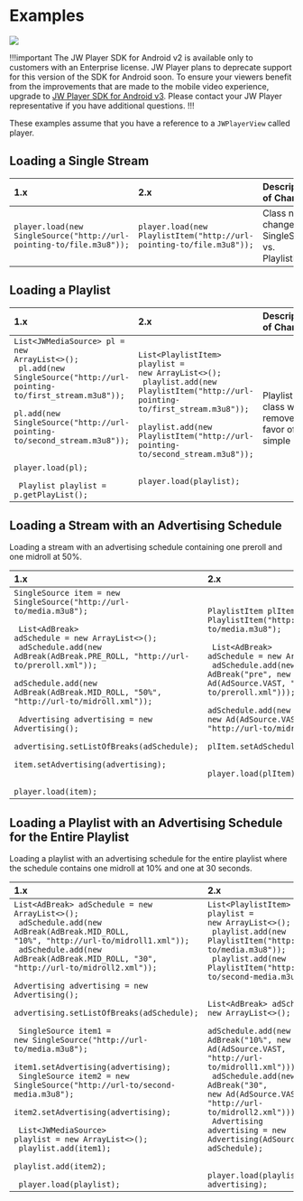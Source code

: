 # Examples

<img src="https://img.shields.io/badge/%20-Android%20v2%20DEPRECATED-FFBA43.svg?logo=android&logoColor=gray">

!!!important
The JW Player SDK for Android v2 is available only to customers with an Enterprise license. JW Player plans to deprecate support for this version of the SDK for Android soon. To ensure your viewers benefit from the improvements that are made to the mobile video experience, upgrade to [JW Player SDK for Android v3](https://developer.jwplayer.com/sdk/android/docs/developer-guide/index.html). Please contact your JW Player representative if you have additional questions.
!!!

These examples assume that you have a reference to a `JWPlayerView` called player.

## Loading a Single Stream

| 1.x                                                                  | 2.x                                                                  | Description of Changes                                |
|:---------------------------------------------------------------------|:---------------------------------------------------------------------|:------------------------------------------------------|
| `player.load(new SingleSource("http://url-pointing-to/file.m3u8"));` | `player.load(new PlaylistItem("http://url-pointing-to/file.m3u8"));` | Class names changed for SingleSource vs. PlaylistItem |

## Loading a Playlist

| 1.x                                                                                                                                                                                                                                                                                                 | 2.x                                                                                                                                                                                                                                                                           | Description of Changes                                                  |
|:----------------------------------------------------------------------------------------------------------------------------------------------------------------------------------------------------------------------------------------------------------------------------------------------------|:------------------------------------------------------------------------------------------------------------------------------------------------------------------------------------------------------------------------------------------------------------------------------|:------------------------------------------------------------------------|
| <code>List&lt;JWMediaSource&gt; pl = new ArrayList&lt;&gt;();<br> pl.add(new SingleSource("http://url-pointing-to/first_stream.m3u8"));<br> pl.add(new SingleSource("http://url-pointing-to/second_stream.m3u8"));<br><br> player.load(pl);<br><br> Playlist playlist = p.getPlayList();<br></code> | <code>List&lt;PlaylistItem&gt; playlist = new ArrayList&lt;&gt;();<br> playlist.add(new PlaylistItem("http://url-pointing-to/first_stream.m3u8"));<br> playlist.add(new PlaylistItem("http://url-pointing-to/second_stream.m3u8"));<br><br> player.load(playlist);<br></code> | Playlist class was removed in favor of a simple List<PlaylistItem></td> |

## Loading a Stream with an Advertising Schedule

Loading a stream with an advertising schedule containing one preroll and one midroll at 50%.

| 1.x                                                                                                                                                                                                                                                                                                                                                                                                                                                                                            | 2.x                                                                                                                                                                                                                                                                                                                                                                                                               |
|:-----------------------------------------------------------------------------------------------------------------------------------------------------------------------------------------------------------------------------------------------------------------------------------------------------------------------------------------------------------------------------------------------------------------------------------------------------------------------------------------------|:------------------------------------------------------------------------------------------------------------------------------------------------------------------------------------------------------------------------------------------------------------------------------------------------------------------------------------------------------------------------------------------------------------------|
| <code>SingleSource item = new SingleSource("http://url-to/media.m3u8");<br><br> List&lt;AdBreak&gt; adSchedule = new ArrayList&lt;&gt;();<br> adSchedule.add(new AdBreak(AdBreak.PRE_ROLL, "http://url-to/preroll.xml"));<br> adSchedule.add(new AdBreak(AdBreak.MID_ROLL, "50%", "http://url-to/midroll.xml"));<br><br> Advertising advertising = new Advertising();<br> advertising.setListOfBreaks(adSchedule);<br> item.setAdvertising(advertising);<br><br> player.load(item);<br></code> | <code>PlaylistItem plItem = new PlaylistItem("http://url-to/media.m3u8");<br><br> List&lt;AdBreak&gt; adSchedule = new ArrayList&lt;&gt;();<br> adSchedule.add(new AdBreak("pre", new Ad(AdSource.VAST, "http://url-to/preroll.xml")));<br> adSchedule.add(new AdBreak("50%", new Ad(AdSource.VAST, "http://url-to/midroll.xml")));<br> plItem.setAdSchedule(adSchedule);<br><br> player.load(plItem);<br></code> |

## Loading a Playlist with an Advertising Schedule for the Entire Playlist

Loading a playlist with an advertising schedule for the entire playlist where the schedule contains one midroll at 10% and one at 30 seconds.

| 1.x                                                                                                                                                                                                                                                                                                                                                                                                                                                                                                                                                                                                                                                                                                                                                   | 2.x                                                                                                                                                                                                                                                                                                                                                                                                                                                                                                                                                                                                   |
|:------------------------------------------------------------------------------------------------------------------------------------------------------------------------------------------------------------------------------------------------------------------------------------------------------------------------------------------------------------------------------------------------------------------------------------------------------------------------------------------------------------------------------------------------------------------------------------------------------------------------------------------------------------------------------------------------------------------------------------------------------|:------------------------------------------------------------------------------------------------------------------------------------------------------------------------------------------------------------------------------------------------------------------------------------------------------------------------------------------------------------------------------------------------------------------------------------------------------------------------------------------------------------------------------------------------------------------------------------------------------|
| <code>List&lt;AdBreak&gt; adSchedule = new ArrayList&lt;&gt;();<br> adSchedule.add(new AdBreak(AdBreak.MID_ROLL, "10%", "http://url-to/midroll1.xml"));<br> adSchedule.add(new AdBreak(AdBreak.MID_ROLL, "30", "http://url-to/midroll2.xml"));<br> Advertising advertising = new Advertising();<br> advertising.setListOfBreaks(adSchedule);<br><br> SingleSource item1 = new SingleSource("http://url-to/media.m3u8");<br> item1.setAdvertising(advertising);<br> SingleSource item2 = new SingleSource("http://url-to/second-media.m3u8");<br> item2.setAdvertising(advertising);<br><br> List&lt;JWMediaSource&gt; playlist = new ArrayList&lt;&gt;();<br> playlist.add(item1);<br> playlist.add(item2);<br><br> player.load(playlist);<br></code> | <code>List&lt;PlaylistItem&gt; playlist = new ArrayList&lt;&gt;();<br> playlist.add(new PlaylistItem("http://url-to/media.m3u8"));<br> playlist.add(new PlaylistItem("http://url-to/second-media.m3u8"));<br><br> List&lt;AdBreak&gt; adSchedule = new ArrayList&lt;&gt;();<br> adSchedule.add(new AdBreak("10%", new Ad(AdSource.VAST, "http://url-to/midroll1.xml")));<br> adSchedule.add(new AdBreak("30", new Ad(AdSource.VAST, "http://url-to/midroll2.xml")));<br> Advertising advertising = new Advertising(AdSource.VAST, adSchedule);<br><br> player.load(playlist, advertising);<br></code> |
